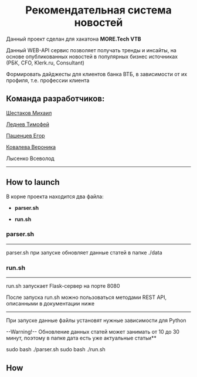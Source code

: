 <h1 align="center">Рекомендательная система новостей</h1>

Данный проект сделан для хакатона **MORE.Tech VTB**

Данный WEB-API сервис позволяет получать тренды и инсайты, на основе опубликованных новостей в популярных бизнес источниках (РБК, CFO, Klerk.ru, Consultant)

Формировать дайджесты для клиентов банка ВТБ, в зависимости от их профиля, т.е. профессии клиента 

## Команда разработчиков:

   [Шестаков Михаил](https://github.com/misha1sh)
  
   [Леднев Тимофей](https://github.com/tlmon)
  
   [Пашенцев Егор](https://github.com/eapashentsev)
  
   [Ковалева Вероника](https://github.com/lverafail)
  
   Лысенко Всеволод
  
---
## How to launch

В корне проекта находится два файла:

- **parser.sh**
 
- **run.sh**
 
### parser.sh
---
parser.sh при запуске обновляет данные статей в папке ./data

### run.sh
---
run.sh запускает Flask-сервер на порте 8080

После запуска run.sh можно пользоваться методами REST API, описанными в документации ниже

---

При запуске данные файлы установят нужные зависимости для Python

--Warning!--
Обновление данных статей может занимать от 10 до 30 минут, поэтому в папке дата есть уже актуальные статьи**

sudo bash ./parser.sh
sudo bash ./run.sh

## How 

